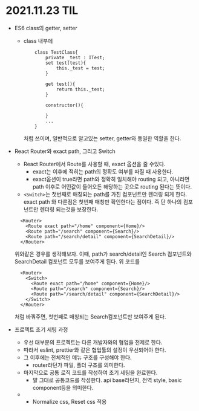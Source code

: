 # 2021.11.23 TIL

- ES6 class의 getter, setter

  - class 내부에

    ```
        class TestClass{
            private _test : ITest;
            set test(test){
                this._test = test;
            }

            get test(){
                return this._test;
            }

            constructor(){

            }
            ...
        }
    ```

    처럼 쓰이며, 일반적으로 알고있는 setter, getter와 동일한 역할을 한다.

- React Router와 exact path, 그리고 Switch

  - React Router에서 Route를 사용할 때, exact 옵션을 줄 수있다.
    - exact는 이후에 적히는 path의 정확도 여부를 따질 때 사용한다.
    - exact옵션이 true라면 path와 정확히 일치해야 routing 되고, 아니라면 path 이후로 어떤값이 들어오든 해당하는 곳으로 routing 된다는 뜻이다.
  - `<Switch>`는 첫번째로 매칭되는 path를 가진 컴포넌트만 렌더링 되게 한다. exact path 와 다른점은 첫번째 매칭만 확인한다는 점이다. 즉 단 하나의 컴포넌트만 렌더링 되는것을 보장한다.

  ```
    <Router>
      <Route exact path="/home" component={Home}/>
      <Route path="/search" component={Search}/>
      <Route path="/search/detail" component={SearchDetail}/>
    </Router>
  ```

  위와같은 경우를 생각해보자. 이때, path가 search/detail인 Search 컴포넌트와 SearchDetail 컴포넌트 모두를 보여주게 된다. 위 코드를

  ```
    <Router>
      <Switch>
        <Route exact path="/home" component={Home}/>
        <Route path="/search" component={Search}/>
        <Route path="/search/detail" component={SearchDetail}/>
      </Switch>
    </Router>
  ```

  처럼 바꿔주면, 첫번째로 매칭되는 Search컴포넌트만 보여주게 된다.

- 프로젝트 초기 세팅 과정
  - 우선 대부분의 프로젝트는 다른 개발자와의 협업을 전제로 한다.
  - 따라서 eslint, prettier와 같은 협업툴의 설정이 우선되어야 한다.
  - 그 이후에는 전체적인 메뉴 구조를 구성해야 한다.
    - router라던가 파일, 폴더 구조를 의미한다.
  - 마지막으로 공통 로직 코드를 작성하여 초기 세팅을 완료한다.
    - 말 그대로 공통코드를 작성한다. api base라던지, 전역 style, basic component등을 의미한다.
  - - Normalize css, Reset css 적용
